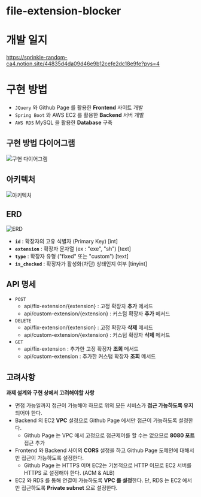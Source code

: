 # file-extension-blocker

# 개발 일지
https://sprinkle-random-ca4.notion.site/44835d4da09d46e9b12cefe2dc18e9fe?pvs=4

# 구현 방법
- `JQuery` 와 Github Page 를 활용한 **Frontend** 사이트 개발
- `Spring Boot` 와 AWS EC2 를 활용한 **Backend** 서버 개발
- `AWS RDS` MySQL 을 활용한 **Database** 구축

## 구현 방법 다이어그램
![구현 다이어그램](https://github.com/sw801733/file-extension-blocker/assets/84767822/f90086bc-0650-4c79-995c-8dbd5b22f681)


## 아키텍처
![아키텍처](https://github.com/sw801733/file-extension-blocker/assets/84767822/3ea57c2d-6947-41dd-836d-d47cf6af42ca)

## ERD
![ERD](https://github.com/sw801733/file-extension-blocker/assets/84767822/523cce5b-9902-49f7-a65d-c44e5e8f4470)

- **`id`** : 확장자의 고유 식별자 (Primary Key) [int]
- **`extension`** : 확장자 문자열 (ex : "exe", "sh") [text]
- **`type`** : 확장자 유형 ("fixed" 또는 "custom") [text]
- **`is_checked`** : 확장자가 활성화(차단) 상태인지 여부 [tinyint]

## API 명세

- `POST`
    - api/fix-extension/{extension} : 고정 확장자 **추가** 메서드
    - api/custom-extension/{extension} : 커스텀 확장자 **추가** 메서드
- `DELETE`
    - api/fix-extension/{extension} : 고정 확장자 **삭제** 메서드
    - api/custom-extension/{extension} : 커스텀 확장자 **삭제** 메서드
- `GET`
    - api/fix-extension : 추가한 고정 확장자 **조회** 메서드
    - api/custom-extension : 추가한 커스텀 확장자 **조회** 메서드


## 고려사항

**과제 설계와 구현 상에서 고려해야할 사항**

- 면접 가능일까지 접근이 가능해야 하므로 위의 모든 서비스가 **접근 가능하도록 유지**되어야 한다.
- Backend 의 EC2 **VPC** 설정으로 Github Page 에서만 접근이 가능하도록 설정한다.
    - Github Page 는 VPC 에서 고정으로 접근제어를 할 수는 없으므로 **8080 포트** 접근 추가
- Frontend 와 Backend 사이의 **CORS** 설정을 하고 Github Page 도메인에 대해서만 접근이 가능하도록 설정한다.
    - Github Page 는 HTTPS 이며 EC2는 기본적으로 HTTP 이므로 EC2 서버를 HTTPS 로 설정해야 한다. (ACM & ALB)
- EC2 와 RDS 를 통해 연결이 가능하도록 **VPC 를 설정**한다. 단, RDS 는 EC2 에서만 접근하도록 **Private subnet** 으로 설정한다.

